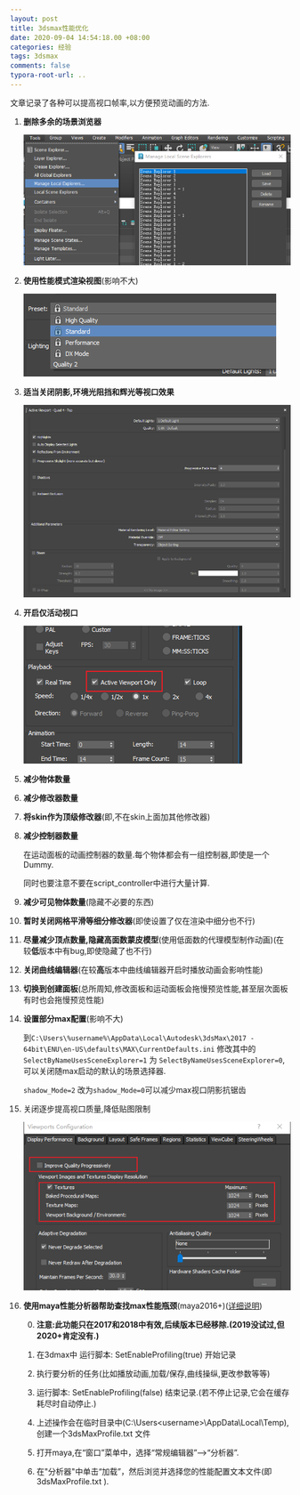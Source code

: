 ```yaml
---
layout: post
title: 3dsmax性能优化
date: 2020-09-04 14:54:18.00 +08:00
categories: 经验
tags: 3dsmax
comments: false
typora-root-url: ..
---
```


文章记录了各种可以提高视口帧率,以方便预览动画的方法.



1. **删除多余的场景浏览器**

   <img src="/assets-images/2020-09-04-经验-3dmax性能优化-imgs/image-20220607180110500.png" alt="image-20220607180110500" style="zoom:67%;" />

1. **使用性能模式渲染视图**(影响不大)

   ![image-20220607175456678](/assets-images/2020-09-04-经验-3dmax性能优化-imgs/image-20220607175456678.png)

1. **适当关闭阴影,环境光阻挡和辉光等视口效果**

   <img src="/assets-images/2020-09-04-经验-3dmax性能优化-imgs/image-20220607175355896.png" alt="image-20220607175355896" style="zoom: 67%;" />

1. **开启仅活动视口**

   ![image-20220607212737075](/assets-images/2020-09-04-经验-3dmax性能优化-imgs/image-20220607212737075.png)

1. **减少物体数量**

1. **减少修改器数量**

1. **将skin作为顶级修改器**(即,不在skin上面加其他修改器)

1. **减少控制器数量**

   在运动面板的动画控制器的数量.每个物体都会有一组控制器,即使是一个Dummy.

   同时也要注意不要在script_controller中进行大量计算.

1. **减少可见物体数量**(隐藏不必要的东西)

1. **暂时关闭网格平滑等细分修改器**(即使设置了仅在渲染中细分也不行)

1. **尽量减少顶点数量,隐藏高面数蒙皮模型**(使用低面数的代理模型制作动画)(在较**低**版本中有bug,即使隐藏了也不行)

1. **关闭曲线编辑器**(在较**高**版本中曲线编辑器开启时播放动画会影响性能)

1. **切换到创建面板**(总所周知,修改面板和运动面板会拖慢预览性能,甚至层次面板有时也会拖慢预览性能)

1. **设置部分max配置**(影响不大)

    到`C:\Users\%username%\AppData\Local\Autodesk\3dsMax\2017 - 64bit\ENU\en-US\defaults\MAX\CurrentDefaults.ini` 修改其中的 `SelectByNameUsesSceneExplorer=1`  为  `SelectByNameUsesSceneExplorer=0`,可以关闭随max启动的默认的场景选择器.

    `shadow_Mode=2` 改为`shadow_Mode=0`可以减少max视口阴影抗锯齿

1. 关闭逐步提高视口质量,降低贴图限制

   ![image-20220623110327519](/assets-images/2020-09-04-经验-3dmax性能优化-imgs/image-20220623110327519.png)
   
1. **使用maya性能分析器帮助查找max性能瓶颈**(maya2016+)([详细说明](https://knowledge.autodesk.com/zh-hans/support/3ds-max/learn-explore/caas/CloudHelp/cloudhelp/2017/CHS/3DSMax/files/GUID-FD78224F-B245-4CB6-BBDB-7D60C42C5E89-htm.html))
   
   
    0. **注意:此功能只在2017和2018中有效,后续版本已经移除.(2019没试过,但2020+肯定没有.)**
    
    2. 在3dmax中 运行脚本: SetEnableProfiling(true) 开始记录
    
    3. 执行要分析的任务(比如播放动画,加载/保存,曲线操纵,更改参数等等)
    
    4. 运行脚本: SetEnableProfiling(false) 结束记录.(若不停止记录,它会在缓存耗尽时自动停止.)
    
    5. 上述操作会在临时目录中(C:\Users\<username>\AppData\Local\Temp),创建一个3dsMaxProfile.txt 文件
    
    6. 打开maya,在“窗口”菜单中，选择“常规编辑器”-->“分析器”.
    
    7. 在"分析器"中单击“加载”，然后浏览并选择您的性能配置文本文件(即3dsMaxProfile.txt ).
    
        